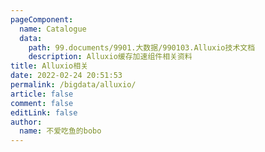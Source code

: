 ```yaml
---
pageComponent: 
  name: Catalogue
  data: 
    path: 99.documents/9901.大数据/990103.Alluxio技术文档
    description: Alluxio缓存加速组件相关资料
title: Alluxio相关
date: 2022-02-24 20:51:53
permalink: /bigdata/alluxio/
article: false
comment: false
editLink: false
author: 
  name: 不爱吃鱼的bobo
---
```

